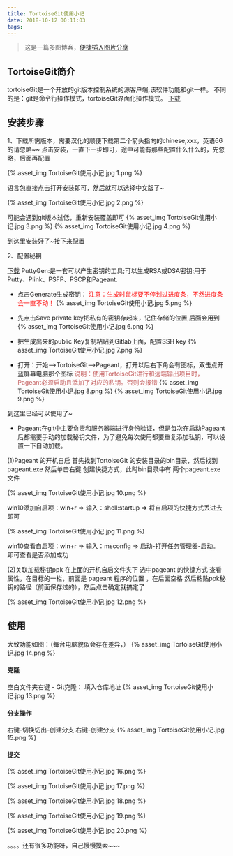 ```yaml
---
title: TortoiseGit使用小记
date: 2018-10-12 00:11:03
tags:
---
```


> 这是一篇多图博客，[便捷插入图片分享](https://www.jianshu.com/p/cf0628478a4e)

## TortoiseGit简介

tortoiseGit是一个开放的git版本控制系统的源客户端,该软件功能和git一样。
不同的是：git是命令行操作模式，tortoiseGit界面化操作模式。
[下载](https://tortoisegit.org/download/)

## 安装步骤
1、下载所需版本，需要汉化的顺便下载第二个箭头指向的chinese,xxx，英语66的请忽略~~
点击安装，一直下一步即可，途中可能有那些配置什么什么的，先忽略，后面再配置

{% asset_img TortoiseGit使用小记.jpg 1.png %}

语言包直接点击打开安装即可，然后就可以选择中文版了~

{% asset_img TortoiseGit使用小记.jpg 2.png %}

可能会遇到git版本过低，重新安装覆盖即可
{% asset_img TortoiseGit使用小记.jpg 3.png %}
{% asset_img TortoiseGit使用小记.jpg 4.png %}

到这里安装好了~接下来配置

2、配置秘钥

[下载](https://www.chiark.greenend.org.uk/~sgtatham/putty/latest.html) PuttyGen:是一套可以产生密钥的工具;可以生成RSA或DSA密钥;用于Putty、Plink、PSFP、PSCP和Pageant.

- 点击Generate生成密钥：
<font color=#ff0606>注意：生成时鼠标要不停划过进度条，不然进度条会一直不动！ </font>
{% asset_img TortoiseGit使用小记.jpg 5.png %}

- 先点击Save private key把私有的密钥存起来，记住存储的位置,后面会用到
{% asset_img TortoiseGit使用小记.jpg 6.png %}

- 把生成出来的public Key复制粘贴到Gitlab上面，配置SSH key
{% asset_img TortoiseGit使用小记.jpg 7.png %}

- 打开：开始-->TortoiseGit-->Pageant，打开以后右下角会有图标，双击点开蓝屏幕电脑那个图标
<font color=#c35959>说明：使用TortoiseGit进行和远端输出项目时，Pageant必须启动且添加了对应的私钥。否则会报错 </font>
{% asset_img TortoiseGit使用小记.jpg 8.png %}
{% asset_img TortoiseGit使用小记.jpg 9.png %}

到这里已经可以使用了~

- Pageant在git中主要负责和服务器端进行身份验证，但是每次在启动Pageant后都需要手动的加载秘钥文件，为了避免每次使用都要重复添加私钥，可以设置一下自动加载。

(1)Pageant 的开机自启 
首先找到TortoiseGit 的安装目录的bin目录，然后找到pageant.exe 然后单击右键 创建快捷方式，此时bin目录中有 两个pageant.exe 文件

{% asset_img TortoiseGit使用小记.jpg 10.png %}

win10添加自启项：win+r => 输入：shell:startup =>  将自启项的快捷方式丢进去即可

{% asset_img TortoiseGit使用小记.jpg 11.png %}

win10查看自启项：win+r => 输入：msconfig => 启动-打开任务管理器-启动。  
即可查看是否添加成功

(2)关联加载秘钥ppk 
在上面的开机自启文件夹下 选中pageant 的快捷方式 查看属性，在目标的一栏，前面是 pageant 程序的位置 ，在后面空格 然后粘贴ppk秘钥的路径（前面保存过的），然后点击确定就搞定了 

{% asset_img TortoiseGit使用小记.jpg 12.png %}

## 使用
大致功能如图：（每台电脑貌似会存在差异，）
{% asset_img TortoiseGit使用小记.jpg 14.png %}

#### 克隆

空白文件夹右键 - Git克隆：
填入仓库地址
{% asset_img TortoiseGit使用小记.jpg 13.png %}


#### 分支操作

右键-切换切出-创建分支
右键-创建分支
{% asset_img TortoiseGit使用小记.jpg 15.png %}

#### 提交

{% asset_img TortoiseGit使用小记.jpg 16.png %}

{% asset_img TortoiseGit使用小记.jpg 17.png %}

{% asset_img TortoiseGit使用小记.jpg 18.png %}

{% asset_img TortoiseGit使用小记.jpg 19.png %}

{% asset_img TortoiseGit使用小记.jpg 20.png %}

。。。。还有很多功能呀，自己慢慢摸索~~~